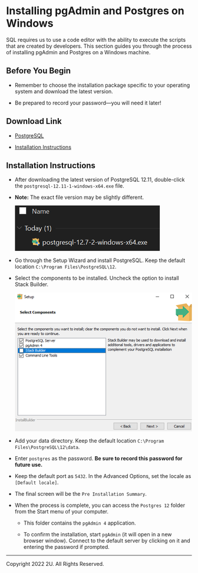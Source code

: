 # Installing pgAdmin and Postgres on Windows

SQL requires us to use a code editor with the ability to execute the scripts that are created by developers. This section guides you through the process of installing pgAdmin and Postgres on a Windows machine. 

## Before You Begin

* Remember to choose the installation package specific to your operating system and download the latest version.

* Be prepared to record your password—you will need it later!

## Download Link

* [PostgreSQL]( https://www.enterprisedb.com/downloads/postgres-postgresql-downloads)

* [Installation Instructions](https://www.enterprisedb.com/docs/supported-open-source/postgresql/installer/)

## Installation Instructions

* After downloading the latest version of PostgreSQL 12.11, double-click the `postgresql-12.11-1-windows-x64.exe` file.

* **Note:** The exact file version may be slightly different.

  ![””](Images/postgresql-12.7-2-windows-x64.png)

* Go through the Setup Wizard and install PostgreSQL. Keep the default location `C:\Program Files\PostgreSQL\12`.

* Select the components to be installed. Uncheck the option to install Stack Builder.

  ![””](Images/stack_builder_pc.png)

* Add your data directory. Keep the default location `C:\Program Files\PostgreSQL\12\data`.

* Enter `postgres` as the password. **Be sure to record this password for future use.**

* Keep the default port as `5432`. In the Advanced Options, set the locale as  `[Default locale]`.

* The final screen will be the `Pre Installation Summary`.

* When the process is complete, you can access the `Postgres 12` folder from the Start menu of your computer.

  * This folder contains the `pgAdmin 4` application. 

  * To confirm the installation, start `pgAdmin` (it will open in a new browser window). Connect to the default server by clicking on it and entering the password if prompted.

- - - 

Copyright 2022 2U. All Rights Reserved.